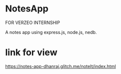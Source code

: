 # NotesApp
FOR VERZEO INTERNSHIP

A notes app using express.js, node.js, nedb.

# link for view 
https://notes-app-dhanraj.glitch.me/noteIt/index.html
